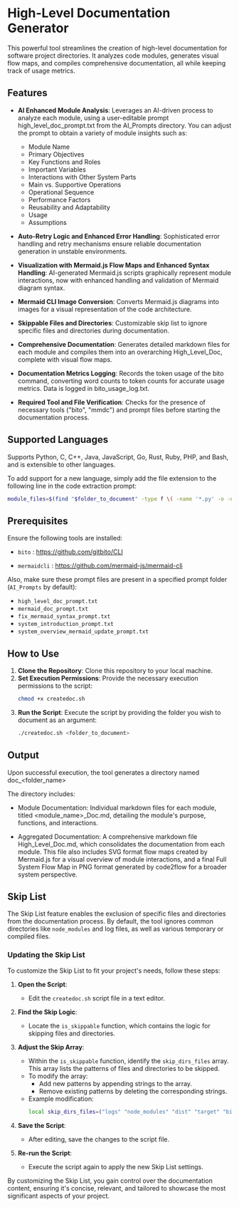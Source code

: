 # High-Level Documentation Generator

This powerful tool streamlines the creation of high-level documentation for software project directories. It analyzes code modules, generates visual flow maps, and compiles comprehensive documentation, all while keeping track of usage metrics.

## Features

- **AI Enhanced Module Analysis**: Leverages an AI-driven process to analyze each module, using a user-editable prompt high_level_doc_prompt.txt from the AI_Prompts directory. You can adjust the prompt to obtain a variety of module insights such as:
   - Module Name
   - Primary Objectives
   - Key Functions and Roles
   - Important Variables
   - Interactions with Other System Parts
   - Main vs. Supportive Operations
   - Operational Sequence
   - Performance Factors
   - Reusability and Adaptability
   - Usage
   - Assumptions

- **Auto-Retry Logic and Enhanced Error Handling**: Sophisticated error handling and retry mechanisms ensure reliable documentation generation in unstable environments.

- **Visualization with Mermaid.js Flow Maps and Enhanced Syntax Handling**: AI-generated Mermaid.js scripts graphically represent module interactions, now with enhanced handling and validation of Mermaid diagram syntax. 

- **Mermaid CLI Image Conversion**: Converts Mermaid.js diagrams into images for a visual representation of the code architecture.

- **Skippable Files and Directories**: Customizable skip list to ignore specific files and directories during documentation.

- **Comprehensive Documentation**: Generates detailed markdown files for each module and compiles them into an overarching High_Level_Doc, complete with visual flow maps. 

- **Documentation Metrics Logging**: Records the token usage of the bito command, converting word counts to token counts for accurate usage metrics. Data is logged in bito_usage_log.txt.

- **Required Tool and File Verification**: Checks for the presence of necessary tools ("bito", "mmdc") and prompt files before starting the documentation process.

## Supported Languages

Supports Python, C, C++, Java, JavaScript, Go, Rust, Ruby, PHP, and Bash, and is extensible to other languages.

To add support for a new language, simply add the file extension to the following line in the code extraction prompt:

```bash
module_files=$(find "$folder_to_document" -type f \( -name '*.py' -o -name '*.c' -o -name '*.cpp' -o -name '*.java' -o -name '*.js' -o -name '*.go' -o -name '*.rs' -o -name '*.rb' -o -name '*.php' -o -name '*.sh' \))
```

## Prerequisites

Ensure the following tools are installed:

- `bito` : https://github.com/gitbito/CLI

- `mermaidcli` : https://github.com/mermaid-js/mermaid-cli

Also, make sure these prompt files are present in a specified prompt folder (`AI_Prompts` by default):

- `high_level_doc_prompt.txt`
- `mermaid_doc_prompt.txt`
- `fix_mermaid_syntax_prompt.txt`
- `system_introduction_prompt.txt`
- `system_overview_mermaid_update_prompt.txt`

## How to Use

1. **Clone the Repository**: Clone this repository to your local machine.
2. **Set Execution Permissions**: Provide the necessary execution permissions to the script:
   ```bash
   chmod +x createdoc.sh
   ```
3. **Run the Script**: Execute the script by providing the folder you wish to document as an argument:
   ```bash
   ./createdoc.sh <folder_to_document>
   ```

## Output

Upon successful execution, the tool generates a directory named doc_<folder_name>

The directory includes:

- Module Documentation: Individual markdown files for each module, titled <module_name>_Doc.md, detailing the module's purpose, functions, and interactions.

- Aggregated Documentation: A comprehensive markdown file High_Level_Doc.md, which consolidates the documentation from each module. This file also includes SVG format flow maps created by Mermaid.js for a visual overview of module interactions, and a final Full System Flow Map in PNG format generated by code2flow for a broader system perspective.

## Skip List

The Skip List feature enables the exclusion of specific files and directories from the documentation process. By default, the tool ignores common directories like `node_modules` and log files, as well as various temporary or compiled files.

### Updating the Skip List

To customize the Skip List to fit your project's needs, follow these steps:

1. **Open the Script**:
   - Edit the `createdoc.sh` script file in a text editor.

2. **Find the Skip Logic**:
   - Locate the `is_skippable` function, which contains the logic for skipping files and directories.

3. **Adjust the Skip Array**:
   - Within the `is_skippable` function, identify the `skip_dirs_files` array. This array lists the patterns of files and directories to be skipped.
   - To modify the array:
     - Add new patterns by appending strings to the array.
     - Remove existing patterns by deleting the corresponding strings.
   - Example modification:
     ```bash
     local skip_dirs_files=("logs" "node_modules" "dist" "target" "bin" "package-lock.json" "data.json" "build" ".gradle" ".idea" "gradle" "extension.js" "vendor.js" "ngsw.json" "polyfills.js" "init" ".gv" "your_custom_pattern_here")
     ```

4. **Save the Script**:
   - After editing, save the changes to the script file.

5. **Re-run the Script**:
   - Execute the script again to apply the new Skip List settings.

By customizing the Skip List, you gain control over the documentation content, ensuring it's concise, relevant, and tailored to showcase the most significant aspects of your project.